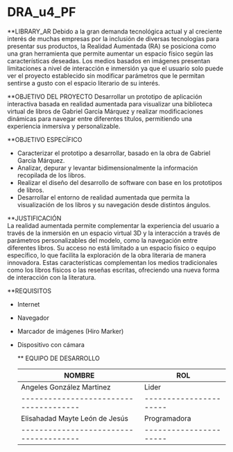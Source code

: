 # DRA_u4_PF

**LIBRARY_AR 
Debido a la gran demanda tecnológica actual y al creciente interés de muchas empresas por la inclusión de diversas tecnologías para presentar sus productos, la Realidad Aumentada (RA) se posiciona como una gran herramienta que permite aumentar un espacio físico según las características deseadas. Los medios basados en imágenes presentan limitaciones a nivel de interacción e inmersión ya que el usuario solo puede ver el proyecto establecido sin modificar parámetros que le permitan sentirse a gusto con el espacio literario de su interés.

**OBJETIVO DEL PROYECTO 
Desarrollar un prototipo de aplicación interactiva basada en realidad aumentada para visualizar una biblioteca virtual de libros de Gabriel García Márquez y realizar modificaciones dinámicas para navegar entre diferentes títulos, permitiendo una experiencia inmersiva y personalizable.

**OBJETIVO ESPECÍFICO 
- Caracterizar el prototipo a desarrollar, basado en la obra de Gabriel García Márquez.  
- Analizar, depurar y levantar bidimensionalmente la información recopilada de los libros.  
- Realizar el diseño del desarrollo de software con base en los prototipos de libros.  
- Desarrollar el entorno de realidad aumentada que permita la visualización de los libros y su navegación desde distintos ángulos.  

**JUSTIFICACIÓN  
La realidad aumentada permite complementar la experiencia del usuario a través de la inmersión en un espacio virtual 3D y la interacción a través de parámetros personalizables del modelo, como la navegación entre diferentes libros. Su acceso no está limitado a un espacio físico o equipo específico, lo que facilita la exploración de la obra literaria de manera innovadora. Estas características complementan los medios tradicionales como los libros físicos o las reseñas escritas, ofreciendo una nueva forma de interacción con la literatura.

**REQUISITOS  
- Internet  
- Navegador  
- Marcador de imágenes (Hiro Marker)  
- Dispositivo con cámara

  ** EQUIPO DE DESARROLLO

  
  | NOMBRE                               |  ROL                 |
  |--------------------------------------|----------------------| 
  | Angeles González Martinez            |   Lider              |
  |--------------------------------------|----------------------|
  |Elisahadad Mayte León de Jesús        |  Programadora        |
  |--------------------------------------|----------------------|


